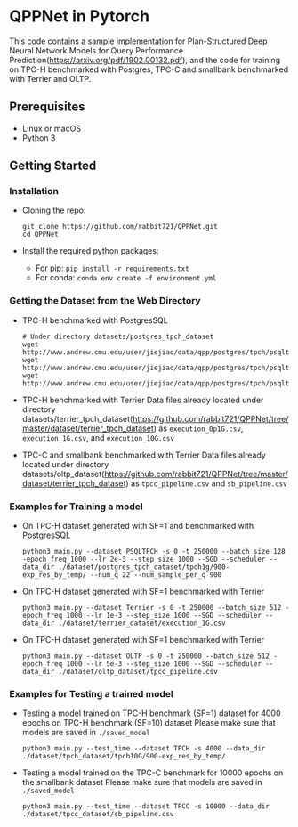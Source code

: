 # QPPNet in Pytorch

This code contains a sample implementation for Plan-Structured Deep Neural Network Models for Query Performance Prediction(https://arxiv.org/pdf/1902.00132.pdf), and the code for training on TPC-H benchmarked with Postgres, TPC-C and smallbank benchmarked with Terrier and OLTP.

## Prerequisites

- Linux or macOS
- Python 3

## Getting Started

### Installation

- Cloning the repo:

  ```
  git clone https://github.com/rabbit721/QPPNet.git
  cd QPPNet
  ```

- Install the required python packages:
  - For pip: `pip install -r requirements.txt`
  - For conda: `conda env create -f environment.yml`

### Getting the Dataset from the Web Directory

- TPC-H benchmarked with PostgresSQL

  ```
  # Under directory datasets/postgres_tpch_dataset
  wget http://www.andrew.cmu.edu/user/jiejiao/data/qpp/postgres/tpch/psqltpch0p1g.zip
  wget http://www.andrew.cmu.edu/user/jiejiao/data/qpp/postgres/tpch/psqltpch1g.zip
  wget http://www.andrew.cmu.edu/user/jiejiao/data/qpp/postgres/tpch/psqltpch10g.zip
  ```

- TPC-H benchmarked with Terrier
  Data files already located under directory datasets/terrier_tpch_dataset(https://github.com/rabbit721/QPPNet/tree/master/dataset/terrier_tpch_dataset) as `execution_0p1G.csv`, `execution_1G.csv`, and `execution_10G.csv`

- TPC-C and smallbank benchmarked with Terrier
  Data files already located under directory datasets/oltp_dataset(https://github.com/rabbit721/QPPNet/tree/master/dataset/terrier_tpch_dataset) as `tpcc_pipeline.csv` and `sb_pipeline.csv`

### Examples for Training a model

- On TPC-H dataset generated with SF=1 and benchmarked with PostgresSQL

  ```
  python3 main.py --dataset PSQLTPCH -s 0 -t 250000 --batch_size 128 -epoch_freq 1000 --lr 2e-3 --step_size 1000 --SGD --scheduler --data_dir ./dataset/postgres_tpch_dataset/tpch1g/900-exp_res_by_temp/ --num_q 22 --num_sample_per_q 900
  ```

- On TPC-H dataset generated with SF=1 benchmarked with Terrier

  ```
  python3 main.py --dataset Terrier -s 0 -t 250000 --batch_size 512 -epoch_freq 1000 --lr 1e-3 --step_size 1000 --SGD --scheduler --data_dir ./dataset/terrier_dataset/execution_1G.csv
  ```

- On TPC-H dataset generated with SF=1 benchmarked with Terrier

  ```
  python3 main.py --dataset OLTP -s 0 -t 250000 --batch_size 512 -epoch_freq 1000 --lr 5e-3 --step_size 1000 --SGD --scheduler --data_dir ./dataset/oltp_dataset/tpcc_pipeline.csv
  ```

### Examples for Testing a trained model

- Testing a model trained on TPC-H benchmark (SF=1) dataset for 4000 epochs on TPC-H benchmark (SF=10) dataset
  Please make sure that models are saved in `./saved_model`

  ```
  python3 main.py --test_time --dataset TPCH -s 4000 --data_dir ./dataset/tpch_dataset/tpch10G/900-exp_res_by_temp/
  ```

- Testing a model trained on the TPC-C benchmark for 10000 epochs on the smallbank dataset
  Please make sure that models are saved in `./saved_model`

  ```
  python3 main.py --test_time --dataset TPCC -s 10000 --data_dir ./dataset/tpcc_dataset/sb_pipeline.csv
  ```
